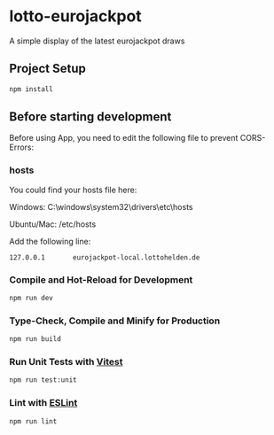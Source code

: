# lotto-eurojackpot

A simple display of the latest eurojackpot draws

## Project Setup

```sh
npm install
```

## Before starting development

Before using App, you need to edit the following file to prevent CORS-Errors:

### **hosts**

You could find your hosts file here:

Windows: C:\windows\system32\drivers\etc\hosts

Ubuntu/Mac: /etc/hosts

Add the following line:

```
127.0.0.1       eurojackpot-local.lottohelden.de
```

### Compile and Hot-Reload for Development

```sh
npm run dev
```

### Type-Check, Compile and Minify for Production

```sh
npm run build
```

### Run Unit Tests with [Vitest](https://vitest.dev/)

```sh
npm run test:unit
```

### Lint with [ESLint](https://eslint.org/)

```sh
npm run lint
```
